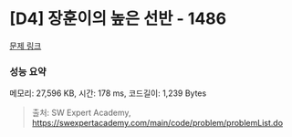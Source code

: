 # [D4] 장훈이의 높은 선반 - 1486 

[문제 링크](https://swexpertacademy.com/main/code/problem/problemDetail.do?contestProbId=AV2b7Yf6ABcBBASw) 

### 성능 요약

메모리: 27,596 KB, 시간: 178 ms, 코드길이: 1,239 Bytes



> 출처: SW Expert Academy, https://swexpertacademy.com/main/code/problem/problemList.do